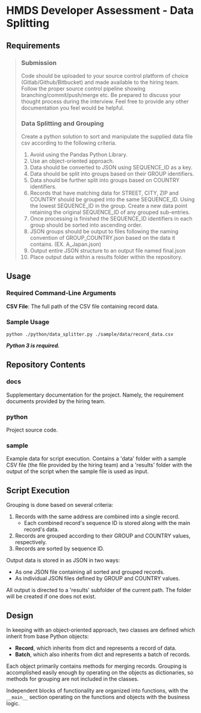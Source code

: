 # HMDS Developer Assessment - Data Splitting

## Requirements
> ### Submission
> Code should be uploaded to your source control platform of choice (Gitlab/Github/Bitbucket) and made available to the hiring team. Follow the proper source control pipeline showing branching/commit/push/merge etc. Be prepared to discuss your thought process during the interview. Feel free to provide any other documentation you feel would be helpful.
> 
> ### Data Splitting and Grouping
> Create a python solution to sort and manipulate the supplied data file csv according to the following criteria.
> 1.	Avoid using the Pandas Python Library.
> 2.	Use an object-oriented approach.
> 3.	Data should be converted to JSON using SEQUENCE_ID as a key.
> 4.	Data should be split into groups based on their GROUP identifiers.
> 5.	Data should be further split into groups based on COUNTRY identifiers.
> 6.	Records that have matching data for STREET, CITY, ZIP and COUNTRY should be grouped into the same SEQUENCE_ID. Using the lowest SEQUENCE_ID in the group. Create a new data point retaining the original SEQUENCE_ID of any grouped sub-entries.
> 7.	Once processing is finished the SEQUENCE_ID identifiers in each group should be sorted into ascending order.
> 8.	JSON groups should be output to files following the naming convention of GROUP_COUNTRY.json based on the data it contains. (EX. A_Japan.json)
> 9.	Output entire JSON structure to an output file named final.json
> 10.	Place output data within a results folder within the repository.

## Usage
### Required Command-Line Arguments
**CSV File**: The full path of the CSV file containing record data.

### Sample Usage
```
python ./python/data_splitter.py ./sample/data/record_data.csv
```
***Python 3 is required.***

## Repository Contents
### docs
Supplementary documentation for the project. Namely, the requirement documents provided by the hiring team.

### python
Project source code.

### sample
Example data for script execution. Contains a 'data' folder with a sample CSV file (the file provided by the hiring team) and a 'results' folder with the output of the script when the sample file is used as input.

## Script Execution
Grouping is done based on several criteria:
1. Records with the same address are combined into a single record.
    -  Each combined record's sequence ID is stored along with the main
    record's data.
2. Records are grouped according to their GROUP and COUNTRY values,
respectively.
3. Records are sorted by sequence ID.

Output data is stored in as JSON in two ways:
- As one JSON file containing all sorted and grouped records.
- As individual JSON files defined by GROUP and COUNTRY values.

All output is directed to a 'results' subfolder of the current path. The folder will be created if one does not exist.

## Design
In keeping with an object-oriented approach, two classes are defined which inherit from base Python objects:
- **Record**, which inherits from dict and represents a record of data.
- **Batch**, which also inherits from dict and represents a batch of records.

Each object primarily contains methods for merging records. Grouping is accomplished easily enough by operating on the objects as dictionaries, so methods for grouping are not included in the classes.

Independent blocks of functionality are organized into functions, with the `__main__` section operating on the functions and objects with the business logic.

